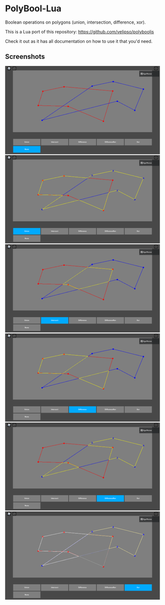 # PolyBool-Lua
Boolean operations on polygons (union, intersection, difference, xor).

This is a Lua port of this repository:
https://github.com/velipso/polybooljs

Check it out as it has all documentation on how to use it that you'd need.

## Screenshots

![](ScreenShots/None.png)
![](ScreenShots/Union.png)
![](ScreenShots/Intersect.png)
![](ScreenShots/Diff.png)
![](ScreenShots/DiffRev.png)
![](ScreenShots/Xor.png)